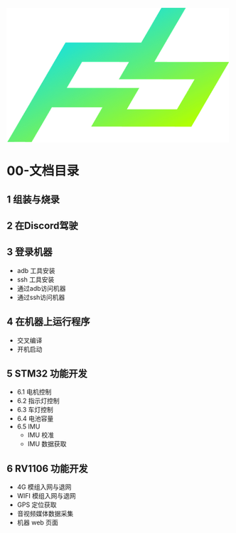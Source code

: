 ![](../../png/logo.png)

# 00-文档目录

## 1 组装与烧录

## 2 在Discord驾驶

## 3 登录机器

* adb 工具安装
* ssh 工具安装
* 通过adb访问机器
* 通过ssh访问机器 

## 4 在机器上运行程序

* 交叉编译
* 开机启动

## 5 STM32 功能开发

* 6.1 电机控制
* 6.2 指示灯控制
* 6.3 车灯控制
* 6.4 电池容量
* 6.5 IMU
  * IMU 校准
  * IMU 数据获取

## 6 RV1106 功能开发

* 4G 模组入网与退网
* WIFI 模组入网与退网
* GPS 定位获取
* 音视频媒体数据采集
* 机器 web 页面



